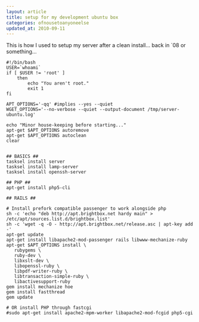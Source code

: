 ```yaml
---
layout: article
title: setup for my development ubuntu box
categories: ofnousetoanyoneelse
updated_at: 2010-09-11
---
```


This is how I used to setup my server after a clean install... back in `08 or something...

    #!/bin/bash
    USER=`whoami`
    if [ $USER != 'root' ]
        then
            echo "You aren't root."
            exit 1
    fi

    APT_OPTIONS='-qq' #implies --yes --quiet
    WGET_OPTIONS='--no-verbose --quiet --output-document /tmp/server-ubuntu.log'

    echo "Minor house-keeping before starting..."
    apt-get $APT_OPTIONS autoremove
    apt-get $APT_OPTIONS autoclean
    clear


    ## BASICS ##
    tasksel install server
    tasksel install lamp-server
    tasksel install openssh-server

    ## PHP ##
    apt-get install php5-cli

    ## RAILS ##

    # Install prefork compatible passenger to work alongside php
    sh -c 'echo "deb http://apt.brightbox.net hardy main" > /etc/apt/sources.list.d/brightbox.list'
    sh -c 'wget -q -O - http://apt.brightbox.net/release.asc | apt-key add -'
    apt-get update
    apt-get install libapache2-mod-passenger rails libwww-mechanize-ruby
    apt-get $APT_OPTIONS install \
       rubygems \
       ruby-dev \
       libxslt-dev \
       libopenssl-ruby \
       libpdf-writer-ruby \
       libtransaction-simple-ruby \
       libactivesupport-ruby
    gem install mechanize hoe
    gem install fastthread
    gem update

    # OR install PHP through fastcgi
    #sudo apt-get install apache2-mpm-worker libapache2-mod-fcgid php5-cgi
